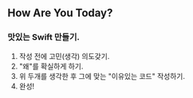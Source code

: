 ## How Are You Today?
### 맛있는 Swift 만들기.
1. 작성 전에 고민(생각) 의도갖기.
2. "왜"를 확실하게 하기.
3. 위 두개를 생각한 후 그에 맞는 "이유있는 코드" 작성하기.
4. 완성!
